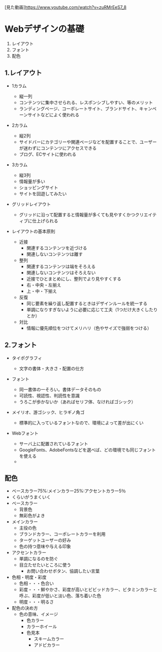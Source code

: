 [見た動画]https://www.youtube.com/watch?v=zuRMrEeS7_8
# Webデザインの基礎
1. レイアウト
2. フォント
3. 配色

## 1.レイアウト
- 1カラム
  - 縦一列
  - コンテンツに集中させられる、レスポンシブしやすい、等のメリット
  - ランディングページ、コーポレートサイト、ブランドサイト、キャンペーンサイトなどによく使われる
- 2カラム
  - 縦2列
  - サイドバーにカテゴリーや関連ページなどを配置することで、ユーザーが迷わずにコンテンツにアクセスできる
  - ブログ、ECサイトに使われる
- 3カラム
  - 縦3列
  - 情報量が多い
  - ショッピングサイト
  - サイトを回遊してみたい
- グリッドレイアウト
  - グリッドに沿って配置すると情報量が多くても見やすくかつクリエイティブに仕上げられる

- レイアウトの基本原則
  - 近接
    - 関連するコンテンツを近づける
    - 関連しないコンテンツは離す
  - 整列
    - 関連するコンテンツは端をそろえる
    - 関連しないコンテンツはそろえない
    - 近接でひとまとめにし、整列でより見やすくする
    - 右・中央・左揃え
    - 上・中・下揃え
  - 反復
    - 同じ要素を繰り返し配置するときはデザインルールを統一する
    - 単調になりすぎないように必要に応じて工夫（1つだけ大きくしたりとか）
  - 対比
    - 情報に優先順位をつけてメリハリ（色やサイズで強弱をつける）

## 2.フォント
- タイポグラフィ
  - 文字の書体・大きさ・配置の仕方
- フォント
  - 同一書体の一そろい。書体データそのもの
  - 可読性、視認性、判読性を意識
  - うろこが歩かないか（あればセリフ体、なければゴシック）
 
- メイリオ、游ゴシック、ヒラギノ角ゴ
  - 標準的に入っているフォントなので、環境によって差が出にくい
- Webフォント
  - サーバ上に配置されているフォント
  - GoogleFonts、AdobeFontsなどを選べば、どの環境でも同じフォントを使える
  - 
## 配色
- ベースカラー75%:メインカラー25%:アクセントカラー5％
- くらいがうまくいく
- ベースカラー
  - 背景色
  - 無彩色がよき
- メインカラー
  - 主役の色
  - ブランドカラー、コーポレートカラーを利用
  - ターゲットユーザーの好み
  - 色の持つ意味や与える印象
- アクセントカラー
  - 単調になるのを防ぐ
  - 目立たせたいところに使う
    - お問い合わせボタン、協調したい言葉
- 色相・明度・彩度
  - 色相・・・色合い
  - 彩度・・・鮮やかさ、彩度が高いとビビッドカラー、ビタミンカラーと呼ぶ、彩度が低いと淡い色、落ち着いた色
  - 明度・・・明るさ
- 配色の決め方
  - 色の意味、イメージ
    - 色カラー
    - カラーホイール
    - 色見本
      - スキームカラー
      - アドビカラー
